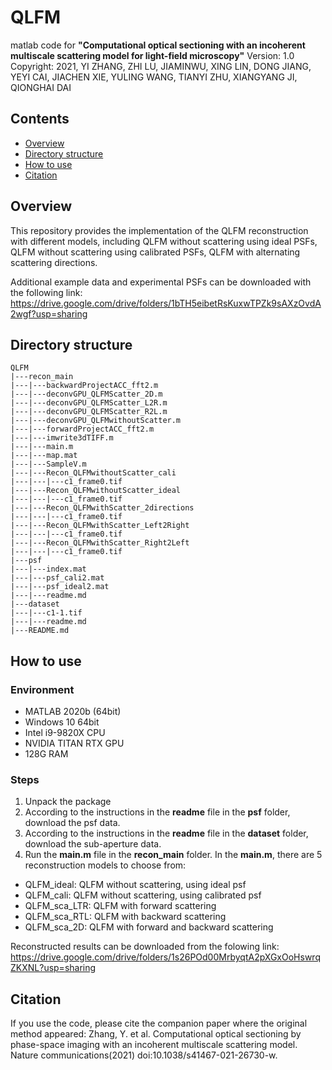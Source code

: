 # QLFM
matlab code for **"Computational optical sectioning with an incoherent multiscale scattering model for light-field microscopy"**
Version: 1.0 Copyright: 2021, YI ZHANG, ZHI LU, JIAMINWU, XING LIN, DONG JIANG, YEYI CAI, JIACHEN XIE, YULING WANG, TIANYI ZHU, XIANGYANG JI, QIONGHAI DAI

## Contents
- [Overview](#Overview)
- [Directory structure](#Directory-structure)
- [How to use](#How-to-use)
- [Citation](#Citation)

## Overview
This repository provides the implementation of the QLFM reconstruction with different models, including QLFM without scattering using ideal PSFs, QLFM without scattering using calibrated PSFs, QLFM with alternating scattering directions.

Additional example data and experimental PSFs can be downloaded with the following link:
https://drive.google.com/drive/folders/1bTH5eibetRsKuxwTPZk9sAXzOvdA2wgf?usp=sharing

## Directory structure

```
QLFM
|---recon_main
|---|---backwardProjectACC_fft2.m
|---|---deconvGPU_QLFMScatter_2D.m
|---|---deconvGPU_QLFMScatter_L2R.m
|---|---deconvGPU_QLFMScatter_R2L.m
|---|---deconvGPU_QLFMwithoutScatter.m
|---|---forwardProjectACC_fft2.m
|---|---imwrite3dTIFF.m
|---|---main.m
|---|---map.mat
|---|---SampleV.m
|---|---Recon_QLFMwithoutScatter_cali
|---|---|---c1_frame0.tif
|---|---Recon_QLFMwithoutScatter_ideal
|---|---|---c1_frame0.tif
|---|---Recon_QLFMwithScatter_2directions
|---|---|---c1_frame0.tif
|---|---Recon_QLFMwithScatter_Left2Right
|---|---|---c1_frame0.tif
|---|---Recon_QLFMwithScatter_Right2Left
|---|---|---c1_frame0.tif
|---psf
|---|---index.mat
|---|---psf_cali2.mat
|---|---psf_ideal2.mat
|---|---readme.md
|---dataset
|---|---c1-1.tif
|---|---readme.md
|---README.md
```
## How to use

### Environment
*   MATLAB 2020b (64bit)
*   Windows 10 64bit 
*   Intel i9-9820X CPU
*   NVIDIA TITAN RTX GPU
*   128G RAM

### Steps
1. Unpack the package
2. According to the instructions in the **readme** file in the **psf** folder, download the psf data. 
3. According to the instructions in the **readme** file in the **dataset** folder, download the sub-aperture data. 
4. Run the **main.m** file in the **recon_main** folder. In the **main.m**, there are 5 reconstruction models to choose from: 
  * QLFM_ideal: QLFM without scattering, using ideal psf
  * QLFM_cali: QLFM without scattering, using calibrated psf
  * QLFM_sca_LTR: QLFM with forward scattering 
  * QLFM_sca_RTL: QLFM with backward scattering  
  * QLFM_sca_2D: QLFM with forward and backward scattering 

Reconstructed results can be downloaded from the folowing link:
https://drive.google.com/drive/folders/1s26POd00MrbyqtA2pXGxOoHswrqZKXNL?usp=sharing

## Citation
If you use the code, please cite the companion paper where the original method appeared: Zhang, Y. et al. Computational optical sectioning by phase-space imaging with an incoherent multiscale scattering model. Nature communications(2021) doi:10.1038/s41467-021-26730-w.
